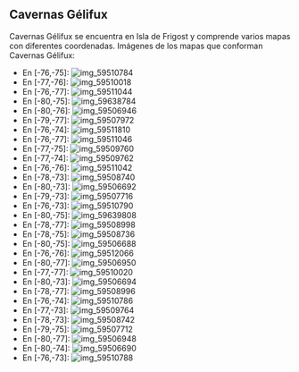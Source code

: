 ## Cavernas Gélifux
Cavernas Gélifux se encuentra en Isla de Frigost y comprende varios mapas con diferentes coordenadas.
Imágenes de los mapas que conforman Cavernas Gélifux:
- En [-76,-75]: ![img_59510784](https://media.discordapp.net/attachments/1115311447145193482/1115361714268028958/59510784.jpg)
- En [-77,-76]: ![img_59510018](https://media.discordapp.net/attachments/1115311447145193482/1115361710203736136/59510018.jpg)
- En [-76,-77]: ![img_59511044](https://media.discordapp.net/attachments/1115311447145193482/1115361744353755407/59511044.jpg)
- En [-80,-75]: ![img_59638784](https://media.discordapp.net/attachments/1115311447145193482/1115361808665018449/59638784.jpg)
- En [-80,-76]: ![img_59506946](https://media.discordapp.net/attachments/1115311447145193482/1115361646358057032/59506946.jpg)
- En [-79,-77]: ![img_59507972](https://media.discordapp.net/attachments/1115311447145193482/1115361674694754335/59507972.jpg)
- En [-76,-74]: ![img_59511810](https://media.discordapp.net/attachments/1115311447145193482/1115361751794450472/59511810.jpg)
- En [-76,-77]: ![img_59511046](https://media.discordapp.net/attachments/1115311447145193482/1115361745876295792/59511046.jpg)
- En [-77,-75]: ![img_59509760](https://media.discordapp.net/attachments/1115311447145193482/1115361704214266017/59509760.jpg)
- En [-77,-74]: ![img_59509762](https://media.discordapp.net/attachments/1115311447145193482/1115361706797957211/59509762.jpg)
- En [-76,-76]: ![img_59511042](https://media.discordapp.net/attachments/1115311447145193482/1115361742860582912/59511042.jpg)
- En [-78,-73]: ![img_59508740](https://media.discordapp.net/attachments/1115311447145193482/1115361678268301473/59508740.jpg)
- En [-80,-73]: ![img_59506692](https://media.discordapp.net/attachments/1115311447145193482/1115361642562191422/59506692.jpg)
- En [-79,-73]: ![img_59507716](https://media.discordapp.net/attachments/1115311447145193482/1115361672597602314/59507716.jpg)
- En [-76,-73]: ![img_59510790](https://media.discordapp.net/attachments/1115311447145193482/1115361741363216444/59510790.jpg)
- En [-80,-75]: ![img_59639808](https://media.discordapp.net/attachments/1115311447145193482/1115361810439213177/59639808.jpg)
- En [-78,-77]: ![img_59508998](https://media.discordapp.net/attachments/1115311447145193482/1115361701374734459/59508998.jpg)
- En [-78,-75]: ![img_59508736](https://media.discordapp.net/attachments/1115311447145193482/1115361676670271659/59508736.jpg)
- En [-80,-75]: ![img_59506688](https://media.discordapp.net/attachments/1115311447145193482/1115361638032343040/59506688.jpg)
- En [-76,-76]: ![img_59512066](https://media.discordapp.net/attachments/1115311447145193482/1115361770903711914/59512066.jpg)
- En [-80,-77]: ![img_59506950](https://media.discordapp.net/attachments/1115311447145193482/1115361650216796261/59506950.jpg)
- En [-77,-77]: ![img_59510020](https://media.discordapp.net/attachments/1115311447145193482/1115361712254750840/59510020.jpg)
- En [-80,-73]: ![img_59506694](https://media.discordapp.net/attachments/1115311447145193482/1115361644864876665/59506694.jpg)
- En [-78,-77]: ![img_59508996](https://media.discordapp.net/attachments/1115311447145193482/1115361681976086558/59508996.jpg)
- En [-76,-74]: ![img_59510786](https://media.discordapp.net/attachments/1115311447145193482/1115361716159664248/59510786.jpg)
- En [-77,-73]: ![img_59509764](https://media.discordapp.net/attachments/1115311447145193482/1115361708664422471/59509764.jpg)
- En [-78,-73]: ![img_59508742](https://media.discordapp.net/attachments/1115311447145193482/1115361680512270336/59508742.jpg)
- En [-79,-75]: ![img_59507712](https://media.discordapp.net/attachments/1115311447145193482/1115361669879709839/59507712.jpg)
- En [-80,-77]: ![img_59506948](https://media.discordapp.net/attachments/1115311447145193482/1115361648006402158/59506948.jpg)
- En [-80,-74]: ![img_59506690](https://media.discordapp.net/attachments/1115311447145193482/1115361640947388446/59506690.jpg)
- En [-76,-73]: ![img_59510788](https://media.discordapp.net/attachments/1115311447145193482/1115361738976657458/59510788.jpg)